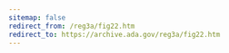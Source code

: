 ```yaml
---
sitemap: false 
redirect_from: /reg3a/fig22.htm 
redirect_to: https://archive.ada.gov/reg3a/fig22.htm 
---
```

